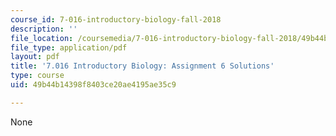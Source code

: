 ```yaml
---
course_id: 7-016-introductory-biology-fall-2018
description: ''
file_location: /coursemedia/7-016-introductory-biology-fall-2018/49b44b14398f8403ce20ae4195ae35c9_MIT7_016F18PS6_soln.pdf
file_type: application/pdf
layout: pdf
title: '7.016 Introductory Biology: Assignment 6 Solutions'
type: course
uid: 49b44b14398f8403ce20ae4195ae35c9

---
```

None